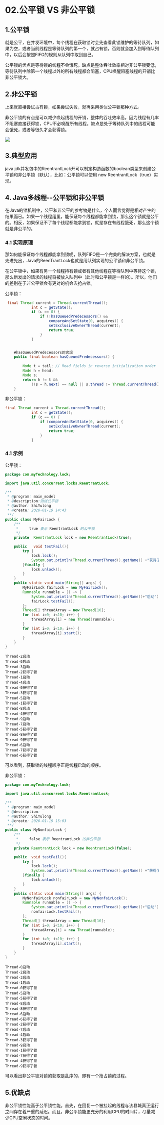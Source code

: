 # 02.公平锁 VS 非公平锁

## 1.公平锁

就是公平，在并发环境中，每个线程在获取锁时会先查看此锁维护的等待队列，如果为空，或者当前线程是等待队列的第一个，就占有锁，否则就会加入到等待队列中，以后会按照FIFO的规则从队列中取到自己。

公平锁的优点是等待锁的线程不会饿死。缺点是整体吞吐效率相对非公平锁要低，等待队列中除第一个线程以外的所有线程都会阻塞，CPU唤醒阻塞线程的开销比非公平锁大。

## 2.非公平锁

上来就直接尝试占有锁，如果尝试失败，就再采用类似公平锁那种方式。

非公平锁的有点是可以减少唤起线程的开销，整体的吞吐效率高，因为线程有几率不阻塞直接获得锁，CPU不必唤醒所有线程。缺点是处于等待队列中的线程可能会饿死，或者等很久才会获得锁。

<img src="https://raw.githubusercontent.com/yulongshuai878/myTechnology/master/pic/09.%E9%94%81/%E5%85%AC%E5%B9%B3%E9%94%81.png" />

## 3.典型应用

java jdk并发包中的ReentrantLock开可以制定构造函数的boolean类型来创建公平锁和非公平锁（默认），比如：公平锁可以使用 new ReentrantLock（true）实现。

## 4. Java多线程--公平锁和非公平锁

在Java的锁机制中，公平和非公平的参考物是什么，个人而言觉得是相对产生的结果而已。如果一个线程组里，能保证每个线程都能拿到锁，那么这个锁就是公平的。相反，如果保证不了每个线程都能拿到锁，就是存在有线程饿死，那么这个锁就是非公平的。

### 4.1 实现原理

那如何能保证每个线程都能拿到锁呢，队列FIFO是一个完美的解决方案，也就是先进先出，Java的ReenTrantLock也就是用队列实现的公平锁和非公平锁。

在公平锁中，如果有另一个线程持有锁或者有其他线程在等待队列中等待这个锁，那么新发出的请求的线程将被放入队列中（此时和公平锁是一样的）。所以，他们的差别在于非公平锁会有更对的机会去抢占锁。

公平锁：

```java
 final Thread current = Thread.currentThread();
            int c = getState();
            if (c == 0) {
                if (!hasQueuedPredecessors() &&
                    compareAndSetState(0, acquires)) {
                    setExclusiveOwnerThread(current);
                    return true;
                }
            }


    #hasQueuedPredecessors的实现
    public final boolean hasQueuedPredecessors() {
   
        Node t = tail; // Read fields in reverse initialization order
        Node h = head;
        Node s;
        return h != t &&
            ((s = h.next) == null || s.thread != Thread.currentThread());
    }
```

非公平锁：

```java
final Thread current = Thread.currentThread();
            int c = getState();
            if (c == 0) {
                if (compareAndSetState(0, acquires)) {
                    setExclusiveOwnerThread(current);
                    return true;
                }
            }
```

### 4.1 示例

公平锁：

```java
package com.myTechnology.lock;

import java.util.concurrent.locks.ReentrantLock;

/**
 * @program: main_model
 * @description:测试公平锁
 * @author: ShiYulong
 * @create: 2020-01-19 14:43
 **/
public class MyFairLock {
    /**
     *     true 表示 ReentrantLock 的公平锁
     */
    private  ReentrantLock lock = new ReentrantLock(true);

    public   void testFail(){
        try {
            lock.lock();
            System.out.println(Thread.currentThread().getName() +"获得了锁");
        }finally {
            lock.unlock();
        }
    }
    public static void main(String[] args) {
        MyFairLock fairLock = new MyFairLock();
        Runnable runnable = () -> {
            System.out.println(Thread.currentThread().getName()+"启动");
            fairLock.testFail();
        };
        Thread[] threadArray = new Thread[10];
        for (int i=0; i<10; i++) {
            threadArray[i] = new Thread(runnable);
        }
        for (int i=0; i<10; i++) {
            threadArray[i].start();
        }
    }
}

```

```
Thread-2启动
Thread-0启动
Thread-3启动
Thread-2获得了锁
Thread-1启动
Thread-4启动
Thread-0获得了锁
Thread-3获得了锁
Thread-5启动
Thread-1获得了锁
Thread-8启动
Thread-4获得了锁
Thread-9启动
Thread-7启动
Thread-5获得了锁
Thread-8获得了锁
Thread-9获得了锁
Thread-6启动
Thread-7获得了锁
Thread-6获得了锁

```

可以看到，获取锁的线程顺序正是线程启动的顺序。

非公平锁：

```java
package com.myTechnology.lock;

import java.util.concurrent.locks.ReentrantLock;

/**
 * @program: main_model
 * @description:
 * @author: ShiYulong
 * @create: 2020-01-19 15:03
 **/
public class MyNonfairLock {
    /**
     *     false 表示 ReentrantLock 的非公平锁
     */
    private ReentrantLock lock = new ReentrantLock(false);

    public  void testFail(){
        try {
            lock.lock();
            System.out.println(Thread.currentThread().getName() +"获得了锁");
        }finally {
            lock.unlock();
        }
    }
    public static void main(String[] args) {
        MyNonfairLock nonfairLock = new MyNonfairLock();
        Runnable runnable = () -> {
            System.out.println(Thread.currentThread().getName()+"启动");
            nonfairLock.testFail();
        };
        Thread[] threadArray = new Thread[10];
        for (int i=0; i<10; i++) {
            threadArray[i] = new Thread(runnable);
        }
        for (int i=0; i<10; i++) {
            threadArray[i].start();
        }
    }
}

```

```
Thread-0启动
Thread-2启动
Thread-3启动
Thread-1启动
Thread-0获得了锁
Thread-5启动
Thread-5获得了锁
Thread-8启动
Thread-8获得了锁
Thread-6启动
Thread-6获得了锁
Thread-2获得了锁
Thread-7启动
Thread-4启动
Thread-3获得了锁
Thread-9启动
Thread-1获得了锁
Thread-7获得了锁
Thread-4获得了锁
Thread-9获得了锁
```

可以看出非公平锁对锁的获取是乱序的，即有一个抢占锁的过程。

## 5.优缺点

非公平锁性能高于公平锁性能。首先，在回复一个被挂起的线程与该县城真正运行之间存在着严重的延迟。而且，非公平锁能更充分的利用CPU的时间片，尽量减少CPU空闲状态的时间。



